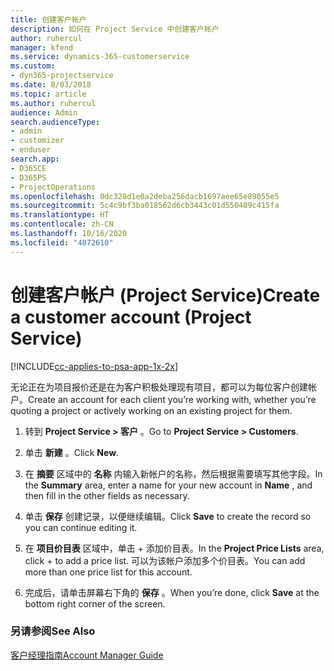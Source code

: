 ```yaml
---
title: 创建客户帐户
description: 如何在 Project Service 中创建客户帐户
author: ruhercul
manager: kfend
ms.service: dynamics-365-customerservice
ms.custom:
- dyn365-projectservice
ms.date: 8/03/2018
ms.topic: article
ms.author: ruhercul
audience: Admin
search.audienceType:
- admin
- customizer
- enduser
search.app:
- D365CE
- D365PS
- ProjectOperations
ms.openlocfilehash: 0dc328d1e0a2deba256dacb1697aee65e89055e5
ms.sourcegitcommit: 5c4c9bf3ba018562d6cb3443c01d550489c415fa
ms.translationtype: HT
ms.contentlocale: zh-CN
ms.lasthandoff: 10/16/2020
ms.locfileid: "4072610"
---
```

# <a name="create-a-customer-account-project-service"></a><span data-ttu-id="5cffc-103">创建客户帐户 (Project Service)</span><span class="sxs-lookup"><span data-stu-id="5cffc-103">Create a customer account (Project Service)</span></span>

[!INCLUDE[cc-applies-to-psa-app-1x-2x](../includes/cc-applies-to-psa-app-1x-2x.md)]

<span data-ttu-id="5cffc-104">无论正在为项目报价还是在为客户积极处理现有项目，都可以为每位客户创建帐户。</span><span class="sxs-lookup"><span data-stu-id="5cffc-104">Create an account for each client you’re working with, whether you’re quoting a project or actively working on an existing project for them.</span></span>  
  
1.  <span data-ttu-id="5cffc-105">转到 **Project Service > 客户** 。</span><span class="sxs-lookup"><span data-stu-id="5cffc-105">Go to **Project Service > Customers**.</span></span>  
  
2.  <span data-ttu-id="5cffc-106">单击 **新建** 。</span><span class="sxs-lookup"><span data-stu-id="5cffc-106">Click **New**.</span></span>  
  
3.  <span data-ttu-id="5cffc-107">在 **摘要** 区域中的 **名称** 内输入新帐户的名称，然后根据需要填写其他字段。</span><span class="sxs-lookup"><span data-stu-id="5cffc-107">In the **Summary** area, enter a name for your new account in **Name** , and then fill in the other fields as necessary.</span></span>  
  
4.  <span data-ttu-id="5cffc-108">单击 **保存** 创建记录，以便继续编辑。</span><span class="sxs-lookup"><span data-stu-id="5cffc-108">Click **Save** to create the record so you can continue editing it.</span></span>  
  
5.  <span data-ttu-id="5cffc-109">在 **项目价目表** 区域中，单击 + 添加价目表。</span><span class="sxs-lookup"><span data-stu-id="5cffc-109">In the **Project Price Lists** area, click + to add a price list.</span></span> <span data-ttu-id="5cffc-110">可以为该帐户添加多个价目表。</span><span class="sxs-lookup"><span data-stu-id="5cffc-110">You can add more than one price list for this account.</span></span>  
  
6.  <span data-ttu-id="5cffc-111">完成后，请单击屏幕右下角的 **保存** 。</span><span class="sxs-lookup"><span data-stu-id="5cffc-111">When you’re done, click **Save** at the bottom right corner of the screen.</span></span>  
  
### <a name="see-also"></a><span data-ttu-id="5cffc-112">另请参阅</span><span class="sxs-lookup"><span data-stu-id="5cffc-112">See Also</span></span>  
 [<span data-ttu-id="5cffc-113">客户经理指南</span><span class="sxs-lookup"><span data-stu-id="5cffc-113">Account Manager Guide</span></span>](../psa/account-manager-guide.md)
